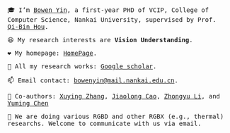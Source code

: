 

<samp>
  
:mortar_board: I’m [Bowen Yin](https://scholar.google.cz/citations?user=xr_FRrEAAAAJ&hl=zh-CN), a first-year PHD of VCIP, College of Computer Science, Nankai University, supervised by Prof. [Qi-Bin Hou](https://houqb.github.io/).

:laughing: My research interests are **Vision Understanding**.

❤️ My homepage: [HomePage](https://yinbow.github.io/).

:page_with_curl: All my research works:  [Google scholar](https://scholar.google.cz/citations?view_op=list_works&hl=zh-CN&user=xr_FRrEAAAAJ).

:mailbox: Email contact: bowenyin@mail.nankai.edu.cn.

:space_invader: Co-authors: [Xuying Zhang](https://scholar.google.cz/citations?user=76_hOG0AAAAJ&hl=zh-CN), [Jiaolong Cao](), [Zhongyu Li](https://scholar.google.cz/citations?user=g6WHXrgAAAAJ&hl=zh-CN), and [Yuming Chen](https://scholar.google.cz/citations?user=EweNbRAAAAAJ&hl=zh-CN)

:cherry_blossom: We are doing various RGBD and other RGBX (e.g., thermal) researchs. Welcome to communicate with us via email.


 
